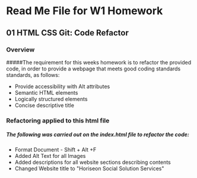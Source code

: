 # Read Me File for W1 Homework

## 01 HTML CSS Git: Code Refactor

### Overview

#####The requirement for this weeks homework is to refactor the provided code, in order to provide a webpage that meets good coding standards standards, as follows:

* Provide accessibility with Alt attributes
* Semantic HTML elements
* Logically structured elements
* Concise descriptive title

### Refactoring applied to this html file 

##### The following was carried out on the index.html file to refactor the code:

* Format Document - Shift + Alt +F
* Added Alt Text for all Images
* Added descriptions for all website sections describing contents
* Changed Website title to "Horiseon Social Solution Services"